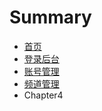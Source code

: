 # Summary

* [首页](README.md)
* [登录后台](chapter1.md)
* [账号管理](chapter2.md)
* [频道管理](Chapter3.md)
* Chapter4

